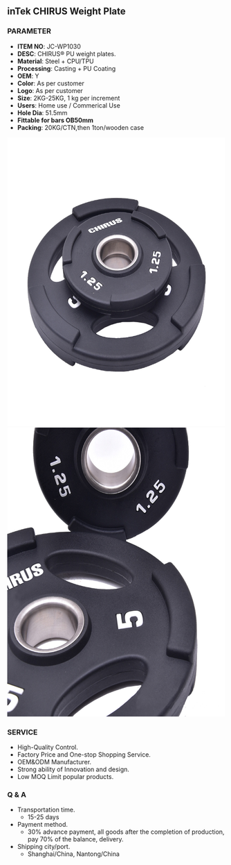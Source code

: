 ## inTek CHIRUS Weight Plate 

### PARAMETER 
* **ITEM NO**: JC-WP1030
* **DESC**: CHIRUS® PU weight plates.
* **Material**: Steel + CPU/TPU
* **Processing**: Casting + PU Coating
* **OEM**: Y
* **Color**: As per customer
* **Logo**: As per customer
* **Size**: 2KG-25KG, 1 kg per increment
* **Users**: Home use / Commerical Use
* **Hole Dia**: 51.5mm
* **Fittable for bars OB50mm**
* **Packing**: 20KG/CTN,then 1ton/wooden case

<img src="/imgs/WP/JC-WP1030/inTek_CHIRUS_urethane_weight_plates_all.jpg" width="666px" height="666px" />
<img src="/imgs/WP/JC-WP1030/inTek_CHIRUS_urethane_weight_plates.jpg" width="666px" height="666px" />

### SERVICE
* High-Quality Control.
* Factory Price and One-stop Shopping Service.
* OEM&ODM Manufacturer.
* Strong ability of Innovation and design.
* Low MOQ Limit popular products.

### Q & A
* Transportation time.
    * 15-25 days
* Payment method.
    * 30% advance payment, all goods after the completion of production, pay 70% of the balance, delivery.
* Shipping city/port.
    * Shanghai/China, Nantong/China